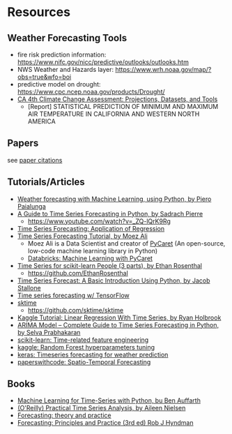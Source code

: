 # Resources

## Weather Forecasting Tools

* fire risk prediction information: <https://www.nifc.gov/nicc/predictive/outlooks/outlooks.htm>
* NWS Weather and Hazards layer:  <https://www.wrh.noaa.gov/map/?obs=true&wfo=boi>
* predictive model on drought: <https://www.cpc.ncep.noaa.gov/products/Drought/>
* [CA 4th Climate Change Assessment: Projections, Datasets, and Tools](https://climateassessment.ca.gov/techreports/projections-datasets.html)
  * [Report] STATISTICAL PREDICTION OF MINIMUM AND MAXIMUM AIR TEMPERATURE IN CALIFORNIA AND WESTERN NORTH AMERICA

## Papers

see [paper citations](papers.bib)

## Tutorials/Articles

* [Weather forecasting with Machine Learning, using Python, by Piero Paialunga](https://towardsdatascience.com/weather-forecasting-with-machine-learning-using-python-55e90c346647)
* [A Guide to Time Series Forecasting in Python, by Sadrach Pierre](https://builtin.com/data-science/time-series-forecasting-python)
  * <https://www.youtube.com/watch?v=_ZQ-lQrK9Rg>
* [Time Series Forecasting: Application of Regression](https://notebook.community/chrlttv/Teaching/Session5/2_TimeSeriesForecasting_keys)
* [Time Series Forecasting Tutorial, by Moez Ali](https://www.datacamp.com/tutorial/tutorial-time-series-forecasting)
  * Moez Ali is a Data Scientist and creator of [PyCaret](https://pycaret.gitbook.io/docs/) (An open-source, low-code machine learning library in Python)
  * [Databricks: Machine Learning with PyCaret](https://www.databricks.com/session_na21/machine-learning-with-pycaret)
* [Time Series for scikit-learn People (3 parts), by Ethan Rosenthal](https://www.ethanrosenthal.com/tags/time-series/)
  * <https://github.com/EthanRosenthal>
* [Time Series Forecast: A Basic Introduction Using Python, by Jacob Stallone](https://medium.com/@stallonejacob/time-series-forecast-a-basic-introduction-using-python-414fcb963000)
* [Time series forecasting w/ TensorFlow](https://www.tensorflow.org/tutorials/structured_data/time_series)
* [sktime](https://sktime.org/)
  * <https://github.com/sktime/sktime>
* [Kaggle Tutorial: Linear Regression With Time Series, by Ryan Holbrook](https://www.kaggle.com/code/ryanholbrook/linear-regression-with-time-series)
* [ARIMA Model – Complete Guide to Time Series Forecasting in Python, by Selva Prabhakaran](https://www.machinelearningplus.com/time-series/arima-model-time-series-forecasting-python/)
* [scikit-learn: Time-related feature engineering](https://scikit-learn.org/stable/auto_examples/applications/plot_cyclical_feature_engineering.html)
* [kaggle: Random Forest hyperparameters tuning](https://www.kaggle.com/code/emanueleamcappella/random-forest-hyperparameters-tuning/notebook)
* [keras: Timeseries forecasting for weather prediction](https://keras.io/examples/timeseries/timeseries_weather_forecasting/)
* [paperswithcode: Spatio-Temporal Forecasting](https://paperswithcode.com/task/spatio-temporal-forecasting)

## Books

* [Machine Learning for Time-Series with Python, bu Ben Auffarth](https://github.com/PacktPublishing/Machine-Learning-for-Time-Series-with-Python)
* [(O'Reilly) Practical Time Series Analysis, by Aileen Nielsen](https://learning.oreilly.com/library/view/practical-time-series/9781492041641/)
* [Forecasting: theory and practice](https://www.sciencedirect.com/science/article/pii/S0169207021001758)
* [Forecasting: Principles and Practice (3rd ed) Rob J Hyndman](https://otexts.com/fpp3/)
